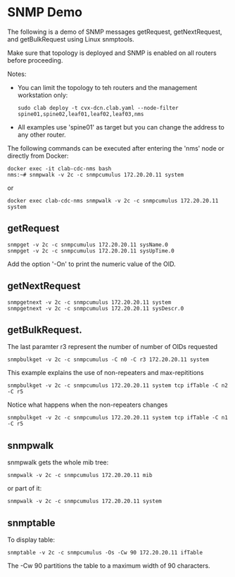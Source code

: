 # SNMP Demo

The following is a demo of SNMP messages getRequest, getNextRequest, and getBulkRequest using Linux snmptools.

Make sure that topology is deployed and SNMP is enabled on all routers before proceeding.

Notes:

- You can limit the topology to teh routers and the management workstation only:

   ```
   sudo clab deploy -t cvx-dcn.clab.yaml --node-filter spine01,spine02,leaf01,leaf02,leaf03,nms
   ```

- All examples use 'spine01' as target but you can change the address to any other router.


The following commands can be executed after entering the 'nms' node or directly from Docker:

```
docker exec -it clab-cdc-nms bash
nms:~# snmpwalk -v 2c -c snmpcumulus 172.20.20.11 system
```

or

```
docker exec clab-cdc-nms snmpwalk -v 2c -c snmpcumulus 172.20.20.11 system
```

## getRequest

```
snmpget -v 2c -c snmpcumulus 172.20.20.11 sysName.0
snmpget -v 2c -c snmpcumulus 172.20.20.11 sysUpTime.0
```

Add the option '-On' to print the numeric value of the OID.


## getNextRequest

```
snmpgetnext -v 2c -c snmpcumulus 172.20.20.11 system
snmpgetnext -v 2c -c snmpcumulus 172.20.20.11 sysDescr.0
```


## getBulkRequest. 

The last paramter r3 represent the number of number of OIDs requested

```
snmpbulkget -v 2c -c snmpcumulus -C n0 -C r3 172.20.20.11 system
```

This example explains the use of non-repeaters and max-repititions

```
snmpbulkget -v 2c -c snmpcumulus 172.20.20.11 system tcp ifTable -C n2 -C r5
```

Notice what happens when the non-repeaters changes

```
snmpbulkget -v 2c -c snmpcumulus 172.20.20.11 system tcp ifTable -C n1 -C r5
```

## snmpwalk

snmpwalk gets the whole mib tree:

```
snmpwalk -v 2c -c snmpcumulus 172.20.20.11 mib
```

or part of it:

```
snmpwalk -v 2c -c snmpcumulus 172.20.20.11 system
```

## snmptable

To display table:

```
snmptable -v 2c -c snmpcumulus -Os -Cw 90 172.20.20.11 ifTable
```

The -Cw 90 partitions the table to a maximum width of 90 characters.
